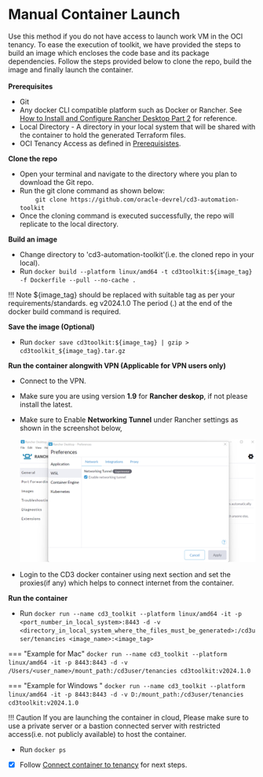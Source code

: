 # **Manual Container Launch**

Use this method if you do not have access to launch work VM in the OCI tenancy. To ease the execution of toolkit, we have provided the steps to build an image which encloses the code base and its package dependencies. Follow the steps provided below  to clone the repo, build the image and finally launch the container.
<br><br>
**Prerequisites**

* Git
* Any docker CLI compatible platform such as Docker or Rancher. See [How to Install and Configure Rancher Desktop Part 2](https://www.youtube.com/watch?v=2QNAOJpeJZc) for reference.
* Local Directory - A directory in your local system that will be shared with the container to hold the generated Terraform files.
* OCI Tenancy Access as defined in [Prerequisistes](prerequisites.md).

**Clone the repo**

* Open your terminal and navigate to the directory where you plan to download the Git repo.
* Run the git clone command as shown below:<br/>
&nbsp; &nbsp; &nbsp; &nbsp; ```git clone https://github.com/oracle-devrel/cd3-automation-toolkit```
* Once the cloning command is executed successfully, the repo will replicate to the local directory. 

**Build an image**

* Change directory to 'cd3-automation-toolkit'(i.e. the cloned repo in your local).
* Run ```docker build --platform linux/amd64 -t cd3toolkit:${image_tag} -f Dockerfile --pull --no-cache .```<br/>


!!! Note
	${image_tag} should be replaced with suitable tag as per your requirements/standards. eg v2024.1.0
	The period (.) at the end of the docker build command is required.

**Save the image (Optional)**

* Run  ```docker save cd3toolkit:${image_tag} | gzip > cd3toolkit_${image_tag}.tar.gz```

**Run the container alongwith VPN (Applicable for VPN users only)**

* Connect to the VPN.
* Make sure you are using version **1.9** for **Rancher deskop**, if not please install the latest.
* Make sure to Enable **Networking Tunnel** under Rancher settings as shown in the screenshot below,
  
     <img width="746" alt="image" src="/images/launchcontainer-1.png">
     
* Login to the CD3 docker container using next section and set the proxies(if any) which helps to connect internet from the container.

**Run the container**

* Run  ```docker run --name cd3_toolkit --platform linux/amd64 -it -p <port_number_in_local_system>:8443 -d -v <directory_in_local_system_where_the_files_must_be_generated>:/cd3user/tenancies <image_name>:<image_tag>```
  
=== "Example for Mac"
      ```docker run --name cd3_toolkit --platform linux/amd64 -it -p 8443:8443 -d -v /Users/<user_name>/mount_path:/cd3user/tenancies cd3toolkit:v2024.1.0```

=== "Example for Windows "
      ```docker run --name cd3_toolkit --platform linux/amd64 -it -p 8443:8443 -d -v D:/mount_path:/cd3user/tenancies cd3toolkit:v2024.1.0```
  
!!! Caution 
    If you are launching the container in cloud, Please make sure to use a private server or a bastion connected server with restricted access(i.e. not publicly available) to host the container.

* Run  ```docker ps```

- [X] Follow [Connect container to tenancy](connect-container-to-oci-tenancy.md) for next steps. 

